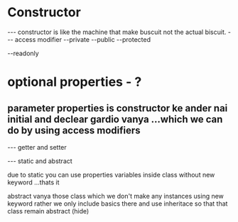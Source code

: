 # Constructor
--- constructor is like the machine that make buscuit not the actual biscuit.
--- access modifier 
  --private
  --public
  --protected

--readonly

# optional properties - ?


## parameter properties is constructor ke ander nai initial and declear gardio vanya ...which we can do by using access modifiers


--- getter and setter

--- static and abstract

 due to static you can use properties variables inside class without new keyword ...thats it

 abstract vanya those class which we don't make any instances using new keyword rather we only include basics there and use inheritace so that that class remain abstract (hide)